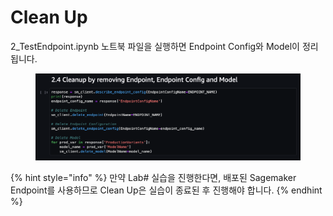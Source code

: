 # Clean Up

2\_TestEndpoint.ipynb 노트북 파일을 실행하면 Endpoint Config와 Model이 정리됩니다.

<figure><img src="../../.gitbook/assets/image (27).png" alt=""><figcaption></figcaption></figure>

{% hint style="info" %}
만약 Lab# 실습을 진행한다면, 배포된 Sagemaker Endpoint를 사용하므로 Clean Up은 실습이 종료된 후 진행해야 합니다.
{% endhint %}
